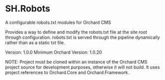SH.Robots
=========

A configurable robots.txt modules for Orchard CMS

Provides a way to define and modify the robots.txt file at the site root through configuration. robots.txt is served through the pipeline dynamically rather than as a static txt file.

Version: 1.0.0
Minimum Orchard Version: 1.0.20

NOTE: Project must be cloned within an instance of the Orchard CMS project source for development purposes, otherwise it will not build. It uses project references to Orchard.Core and Orchard.Framework.
